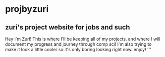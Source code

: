 # projbyzuri
zuri's project website for jobs and such
-----------------------------------------
Hey I'm Zuri! This is where I'll be keeping all of my projects, and where I will document my progress and journey through comp sci! I'm also trying to make it look a little cooler so it's only boring looking right now. enjoy! '''


